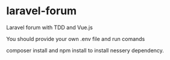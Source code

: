 # laravel-forum
Laravel forum with TDD and Vue.js


You should provide your own .env file and run comands

composer install and npm install to install nessery dependency.
